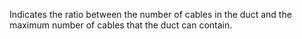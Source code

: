 Indicates the ratio between the number of cables in the duct and the maximum number of cables that the duct can contain.
